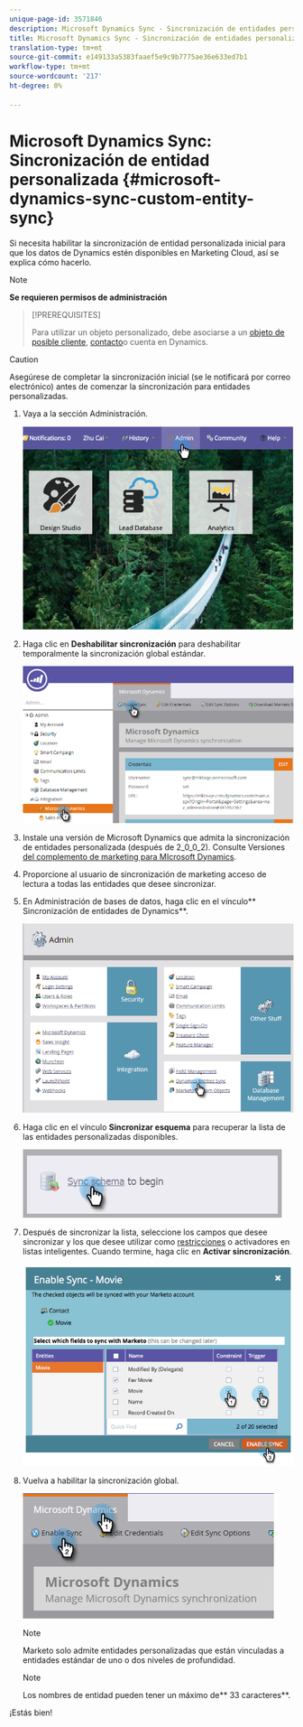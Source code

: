 ```yaml
---
unique-page-id: 3571846
description: Microsoft Dynamics Sync - Sincronización de entidades personalizadas - Documentos de marketing - Documentación del producto
title: Microsoft Dynamics Sync - Sincronización de entidades personalizadas
translation-type: tm+mt
source-git-commit: e149133a5383faaef5e9c9b7775ae36e633ed7b1
workflow-type: tm+mt
source-wordcount: '217'
ht-degree: 0%

---
```



# Microsoft Dynamics Sync: Sincronización de entidad personalizada {#microsoft-dynamics-sync-custom-entity-sync}

Si necesita habilitar la sincronización de entidad personalizada inicial para que los datos de Dynamics estén disponibles en Marketing Cloud, así se explica cómo hacerlo.

>[!NOTE]
>
>**Se requieren permisos de administración**

>[!PREREQUISITES]
>
>Para utilizar un objeto personalizado, debe asociarse a un [objeto de posible cliente](microsoft-dynamics-sync-lead-sync.md), [contacto](microsoft-dynamics-sync-contact-sync.md)o [](microsoft-dynamics-sync-account-sync.md)cuenta en Dynamics.

>[!CAUTION]
>
>Asegúrese de completar la sincronización inicial (se le notificará por correo electrónico) antes de comenzar la sincronización para entidades personalizadas.

1. Vaya a la sección Administración.

   ![](assets/image2014-10-20-14-3a32-3a16.png)

1. Haga clic en **Deshabilitar sincronización** para deshabilitar temporalmente la sincronización global estándar.

   ![](assets/image2015-11-10-9-3a0-3a6.png)

1. Instale una versión de Microsoft Dynamics que admita la sincronización de entidades personalizada (después de 2_0_0_2). Consulte Versiones [del complemento de marketing para MIcrosoft Dynamics](../../../../product-docs/crm-sync/microsoft-dynamics-sync/marketo-plugin-releases-for-microsoft-dynamics.md).
1. Proporcione al usuario de sincronización de marketing acceso de lectura a todas las entidades que desee sincronizar.
1. En Administración de bases de datos, haga clic en el vínculo** Sincronización de entidades de Dynamics**.

   ![](assets/image2015-11-10-9-3a6-3a55.png)

1. Haga clic en el vínculo **Sincronizar esquema** para recuperar la lista de las entidades personalizadas disponibles.

   ![](assets/image2015-11-10-9-3a41-3a37.png)

1. Después de sincronizar la lista, seleccione los campos que desee sincronizar y los que desee utilizar como [restricciones](../../../../product-docs/core-marketo-concepts/smart-lists-and-static-lists/using-smart-lists/add-a-constraint-to-a-smart-list-filter.md) o activadores en listas inteligentes. Cuando termine, haga clic en **Activar sincronización**.

   ![](assets/image2014-10-20-14-3a32-3a55.png)

1. Vuelva a habilitar la sincronización global.

   ![](assets/image2015-11-10-9-3a48-3a35.png)

   >[!NOTE]
   >
   >Marketo solo admite entidades personalizadas que están vinculadas a entidades estándar de uno o dos niveles de profundidad.

   >[!NOTE]
   >
   >Los nombres de entidad pueden tener un máximo de** 33 caracteres**.

¡Estás bien!